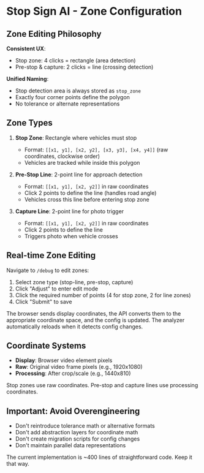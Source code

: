# Stop Sign AI - Zone Configuration

## Zone Editing Philosophy

**Consistent UX**:
- Stop zone: 4 clicks = rectangle (area detection)
- Pre-stop & capture: 2 clicks = line (crossing detection)

**Unified Naming**:
- Stop detection area is always stored as `stop_zone`
- Exactly four corner points define the polygon
- No tolerance or alternate representations

## Zone Types

1. **Stop Zone**: Rectangle where vehicles must stop
   - Format: `[[x1, y1], [x2, y2], [x3, y3], [x4, y4]]` (raw coordinates, clockwise order)
   - Vehicles are tracked while inside this polygon

2. **Pre-Stop Line**: 2-point line for approach detection
   - Format: `[[x1, y1], [x2, y2]]` in raw coordinates
   - Click 2 points to define the line (handles road angle)
   - Vehicles cross this line before entering stop zone

3. **Capture Line**: 2-point line for photo trigger
   - Format: `[[x1, y1], [x2, y2]]` in raw coordinates
   - Click 2 points to define the line
   - Triggers photo when vehicle crosses

## Real-time Zone Editing

Navigate to `/debug` to edit zones:
1. Select zone type (stop-line, pre-stop, capture)
2. Click "Adjust" to enter edit mode
3. Click the required number of points (4 for stop zone, 2 for line zones)
4. Click "Submit" to save

The browser sends display coordinates, the API converts them to the appropriate coordinate space, and the config is updated. The analyzer automatically reloads when it detects config changes.

## Coordinate Systems

- **Display**: Browser video element pixels
- **Raw**: Original video frame pixels (e.g., 1920x1080)
- **Processing**: After crop/scale (e.g., 1440x810)

Stop zones use raw coordinates. Pre-stop and capture lines use processing coordinates.

## Important: Avoid Overengineering

- Don't reintroduce tolerance math or alternative formats
- Don't add abstraction layers for coordinate math
- Don't create migration scripts for config changes
- Don't maintain parallel data representations

The current implementation is ~400 lines of straightforward code. Keep it that way.
